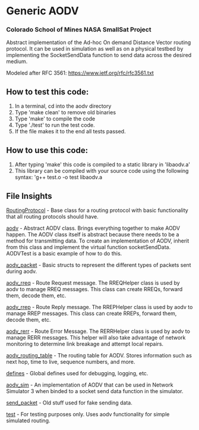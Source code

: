 # Generic AODV

### Colorado School of Mines NASA SmallSat Project

Abstract implementation of the Ad-hoc On demand Distance Vector routing protocol. It can be used in simulation as well as on a physical testbed by implementing the SocketSendData function to send data across the desired medium.

Modeled after RFC 3561: https://www.ietf.org/rfc/rfc3561.txt

## How to test this code:
1. In a terminal, cd into the aodv directory
2. Type 'make clean' to remove old binaries
3. Type 'make' to compile the  code
4. Type './test' to run the test code. 
5. If the file makes it to the end all tests passed. 

## How to use this code:
1. After typing 'make' this code is compiled to a static library in 'libaodv.a'
2. This library can be compiled with your source code using the following syntax: 
  'g++ test.o -o test libaodv.a 

## File Insights

[RoutingProtocol](aodv/RoutingProtocol.cc) - Base class for a routing protocol with basic functionality that all routing protocols should have. 

[aodv](aodv/aodv.cc) - Abstract AODV class. Brings everything together to make AODV happen. The AODV class itself is abstract because there needs to be a method for transmitting data. To create an implementation of AODV, inherit from this class and implement the virtual function socketSendData. AODVTest is a basic example of how to do this. 

[aodv_packet](aodv/aodv_packet) - Basic structs to represent the different types of packets sent during aodv. 

[aodv_rreq](aodv/aodv_rreq) - Route Request message. The RREQHelper class is used by aodv to manage RREQ messages. This class can create RREQs, forward them, decode them, etc. 

[aodv_rrep](aodv/aodv_rrep) - Route Reply message. The RREPHelper class is used by aodv to manage RREP messages. This class can create RREPs, forward them, decode them, etc. 

[aodv_rerr](aodv/aodv_rerr) - Route Error Message. The RERRHelper class is used by aodv to manage RERR messages. This helper will also take advantage of network monitoring to determine link breakage and attempt local repairs. 

[aodv_routing_table](aodv/aodv_routing_table) - The routing table for AODV. Stores information such as next hop, time to live, sequence numbers, and more. 

[defines](aodv/defines) - Global defines used for debugging, logging, etc. 

[aodv_sim](aodv/aodv_sim) - An implementation of AODV that can be used in Network Simulator 3 when binded to a socket send data function in the simulator. 

[send_packet](aodv/send_packet) - Old stuff used for fake sending data. 

[test](aodv/test) - For testing purposes only. Uses aodv functionality for simple simulated routing. 
